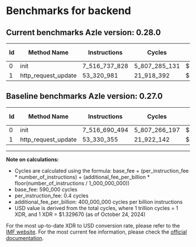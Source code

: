 # Benchmarks for backend

## Current benchmarks Azle version: 0.28.0

| Id  | Method Name         | Instructions  | Cycles        | USD           | USD/Million Calls | Change                            |
| --- | ------------------- | ------------- | ------------- | ------------- | ----------------- | --------------------------------- |
| 0   | init                | 7_516_737_828 | 5_807_285_131 | $0.0077217728 | $7_721.77         | <font color="red">+47_334</font>  |
| 1   | http_request_update | 53_320_981    | 21_918_392    | $0.0000291442 | $29.14            | <font color="green">-9_374</font> |

## Baseline benchmarks Azle version: 0.27.0

| Id  | Method Name         | Instructions  | Cycles        | USD           | USD/Million Calls |
| --- | ------------------- | ------------- | ------------- | ------------- | ----------------- |
| 0   | init                | 7_516_690_494 | 5_807_266_197 | $0.0077217476 | $7_721.74         |
| 1   | http_request_update | 53_330_355    | 21_922_142    | $0.0000291492 | $29.14            |

---

**Note on calculations:**

- Cycles are calculated using the formula: base_fee + (per_instruction_fee \* number_of_instructions) + (additional_fee_per_billion \* floor(number_of_instructions / 1_000_000_000))
- base_fee: 590_000 cycles
- per_instruction_fee: 0.4 cycles
- additional_fee_per_billion: 400_000_000 cycles per billion instructions
- USD value is derived from the total cycles, where 1 trillion cycles = 1 XDR, and 1 XDR = $1.329670 (as of October 24, 2024)

For the most up-to-date XDR to USD conversion rate, please refer to the [IMF website](https://www.imf.org/external/np/fin/data/rms_sdrv.aspx).
For the most current fee information, please check the [official documentation](https://internetcomputer.org/docs/current/developer-docs/gas-cost#execution).
